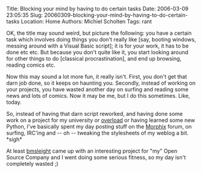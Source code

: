 Title: Blocking your mind by having to do certain tasks
Date: 2006-03-09 23:05:35
Slug: 20060309-blocking-your-mind-by-having-to-do-certain-tasks
Location: Home
Authors: Michiel Scholten
Tags: rant

<p>OK, the title may sound weird, but picture the following: you have a certain task which involves doing things you don't really like [say, booting windows, messing around with a Visual Basic script]; it is for your work, it has to be done etc etc. But because you don't quite like it, you start looking around for other things to do [classical procrastination], and end up browsing, reading comics etc.</p>

<p>Now this may sound a lot more fun, it really isn't. First, you don't get that darn job done, so it keeps on haunting you. Secondly, instead of working on your projects, you have wasted another day on surfing and reading some news and lots of comics. Now it may be me, but I do this sometimes. Like, today.</p>

<p>So, instead of having that darn script reworked, and having done some work on a project for my university or <a href="https://overload.aquariusoft.org/">overload</a> or having learned some new Python, I've basically spent my day posting stuff on the <a href="http://www.morphix.org/">Morphix</a> forum, on surfing, IRC'ing and -- oh -- tweaking the stylesheets of my weblog a bit. *sigh*</p>

<p>At least <a href="http://barwap.com/blog/">bmsleight</a> came up with an interesting project for "my" Open Source Company and I went doing some serious fitness, so my day isn't completely wasted ;)</p>